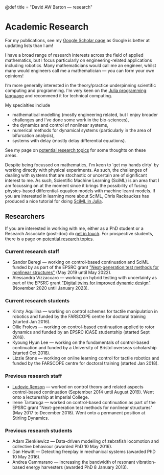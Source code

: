 @def title = "David AW Barton &mdash; research"

# Academic Research 

For my publications, see my [Google Scholar page](https://scholar.google.co.uk/citations?user=9lxSeYMAAAAJ&hl=en) as Google is better at updating lists than I am!

I have a broad range of research interests across the field of applied mathematics, but I focus particularly on engineering-related applications including robotics. Many mathematicians would call me an engineer, whilst many would engineers call me a mathematician &mdash; you can form your own opinions!

I’m more generally interested in the theory/practice underpinning scientific computing and programming. I'm very keen on the [Julia programming language](https://julialang.org/) and recommend it for technical computing.

My specialties include

* mathematical modelling (mostly engineering related, but I enjoy broader challenges and I’ve done some work in the bio-sciences), 
* the dynamics and control of nonlinear systems,
* numerical methods for dynamical systems (particularly in the area of bifurcation analysis),
* systems with delay (mostly delay differential equations).

See my page on [potential research topics](/research/potentialprojects/) for some thoughts on these areas.

Despite being focussed on mathematics, I'm keen to 'get my hands dirty' by working directly with physical experiments. As such, the challenges of dealing with systems that are stochastic or uncertain are of significant interest to me. As such, Scientific Machine Learning (SciML) is an area that I am focussing on at the moment since it brings the possibility of fusing physics-based differential-equation models with machine learnt models. If you are interested in learning more about SciML, Chris Rackauckas has produced a nice tutorial for doing [SciML in Julia](https://www.youtube.com/watch?v=QwVO0Xh2Hbg). 

## Researchers

If you are interested in working with me, either as a PhD student or a Research Associate (post-doc) do [get in touch](/). For prospective students, there is a page on [potential research topics](/research/potentialprojects/).

### Current research staff

* Sandor Beregi &mdash; working on control-based continuation and SciML funded by as part of the EPSRC grant ["Next-generation test methods for nonlinear structures"](https://gow.epsrc.ukri.org/NGBOViewGrant.aspx?GrantRef=EP/P019323/1) (May 2019 until May 2022).
* Alessandra Vizzaccaro &mdash; working on hybrid testing with uncertainty as part of the EPSRC grant ["Digital twins for improved dynamic design"](https://gow.epsrc.ukri.org/NGBOViewGrant.aspx?GrantRef=EP/R006768/1) (November 2020 until January 2023).

### Current research students

* Kirsty Aquilina &mdash; working on control schemes for tactile manipulation in robotics and funded by the FARSCOPE centre for doctoral training (started Jan 2016).
* Ollie Frolovs &mdash; working on control-based continuation applied to rotor dynamics and funded by an EPSRC iCASE studentship (started Sept 2016).
* Kyoung Hyun Lee &mdash; working on the fundamentals of control-based continuation and funded by a University of Bristol overseas scholarship (started Oct 2018).
* Lizzie Stone &mdash; working on online learning control for tactile robotics and funded by the FARSCOPE centre for doctoral training (started Jan 2018).

### Previous research staff

* [Ludovic Renson](https://www.imperial.ac.uk/people/l.renson) &mdash; worked on control theory and related aspects control-based continuation (September 2014 until August 2019). Went onto a lectureship at Imperial College.
* Irene Tartaruga &mdash; worked on control-based continuation as part of the EPSRC grant "Next-generation test methods for nonlinear structures" (May 2017 to December 2018). Went onto a permanent position at Stirling Dynamics.

### Previous research students

* Adam Zienkiewicz &mdash; Data-driven modelling of zebrafish locomotion and collective behaviour (awarded PhD 10 May 2016).
* Dan Hewitt &mdash; Detecting freeplay in mechanical systems (awarded PhD 10 May 2016).
* Andrea Cammarano &mdash; Increasing the bandwidth of resonant vibration-based energy harvesters (awarded PhD 8 January 2013).